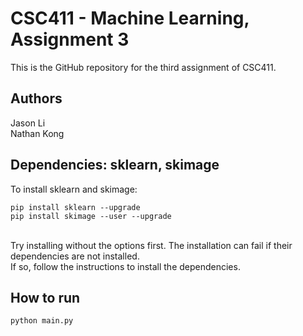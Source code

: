 # CSC411 - Machine Learning, Assignment 3
This is the GitHub repository for the third assignment of CSC411.

## Authors
Jason Li
<br>
Nathan Kong

## Dependencies: sklearn, skimage

To install sklearn and skimage:
<br>
~~~~
pip install sklearn --upgrade
pip install skimage --user --upgrade
~~~~
<br>
Try installing without the options first. The installation can fail if their dependencies are not installed.
<br>
If so, follow the instructions to install the dependencies.

## How to run
~~~~
python main.py
~~~~

